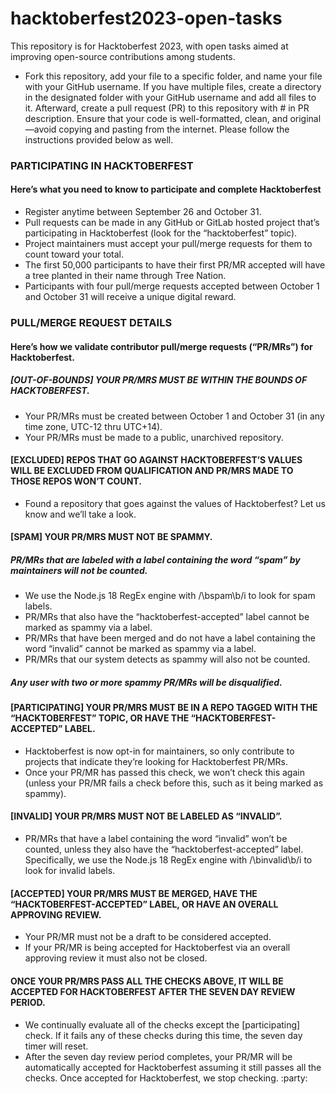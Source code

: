 # hacktoberfest2023-open-tasks
This repository is for Hacktoberfest 2023, with open tasks aimed at improving open-source contributions among students.

- Fork this repository, add your file to a specific folder, and name your file with your GitHub username. If you have multiple files, create a directory in the designated folder with your GitHub username and add all files to it. Afterward, create a pull request (PR) to this repository with #<issue-id> in PR description. Ensure that your code is well-formatted, clean, and original—avoid copying and pasting from the internet. Please follow the instructions provided below as well.

### PARTICIPATING IN HACKTOBERFEST

#### Here’s what you need to know to participate and complete Hacktoberfest

- Register anytime between September 26 and October 31.
- Pull requests can be made in any GitHub or GitLab hosted project that’s participating in Hacktoberfest (look for the “hacktoberfest” topic).
- Project maintainers must accept your pull/merge requests for them to count toward your total.
- The first 50,000 participants to have their first PR/MR accepted will have a tree planted in their name through Tree Nation.
- Participants with four pull/merge requests accepted between October 1 and October 31 will receive a unique digital reward.

### PULL/MERGE REQUEST DETAILS
#### Here’s how we validate contributor pull/merge requests (“PR/MRs”) for Hacktoberfest.

##### [OUT-OF-BOUNDS] YOUR PR/MRS MUST BE WITHIN THE BOUNDS OF HACKTOBERFEST.
- Your PR/MRs must be created between October 1 and October 31 (in any time zone, UTC-12 thru UTC+14).
- Your PR/MRs must be made to a public, unarchived repository.
#### [EXCLUDED] REPOS THAT GO AGAINST HACKTOBERFEST’S VALUES WILL BE EXCLUDED FROM QUALIFICATION AND PR/MRS MADE TO THOSE REPOS WON’T COUNT.
- Found a repository that goes against the values of Hacktoberfest? Let us know and we’ll take a look.
#### [SPAM] YOUR PR/MRS MUST NOT BE SPAMMY.
##### PR/MRs that are labeled with a label containing the word “spam” by maintainers will not be counted.
- We use the Node.js 18 RegEx engine with /\bspam\b/i to look for spam labels.
- PR/MRs that also have the “hacktoberfest-accepted” label cannot be marked as spammy via a label.
- PR/MRs that have been merged and do not have a label containing the word “invalid” cannot be marked as spammy via a label.
- PR/MRs that our system detects as spammy will also not be counted.
##### Any user with two or more spammy PR/MRs will be disqualified.

#### [PARTICIPATING] YOUR PR/MRS MUST BE IN A REPO TAGGED WITH THE “HACKTOBERFEST” TOPIC, OR HAVE THE “HACKTOBERFEST-ACCEPTED” LABEL.

- Hacktoberfest is now opt-in for maintainers, so only contribute to projects that indicate they’re looking for Hacktoberfest PR/MRs.
- Once your PR/MR has passed this check, we won’t check this again (unless your PR/MR fails a check before this, such as it being marked as spammy).

#### [INVALID] YOUR PR/MRS MUST NOT BE LABELED AS “INVALID”.
- PR/MRs that have a label containing the word “invalid” won’t be counted, unless they also have the “hacktoberfest-accepted” label.
Specifically, we use the Node.js 18 RegEx engine with /\binvalid\b/i to look for invalid labels.

#### [ACCEPTED] YOUR PR/MRS MUST BE MERGED, HAVE THE “HACKTOBERFEST-ACCEPTED” LABEL, OR HAVE AN OVERALL APPROVING REVIEW.

- Your PR/MR must not be a draft to be considered accepted.
- If your PR/MR is being accepted for Hacktoberfest via an overall approving review it must also not be closed.

#### ONCE YOUR PR/MRS PASS ALL THE CHECKS ABOVE, IT WILL BE ACCEPTED FOR HACKTOBERFEST AFTER THE SEVEN DAY REVIEW PERIOD.

- We continually evaluate all of the checks except the [participating] check. If it fails any of these checks during this time, the seven day timer will reset.
- After the seven day review period completes, your PR/MR will be automatically accepted for Hacktoberfest assuming it still passes all the checks. Once accepted for Hacktoberfest, we stop checking. :party:
